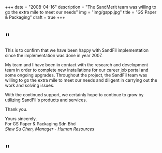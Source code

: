 +++
date = "2008-04-16"
description = "The SandMerit team was willing to go the extra mile to meet our needs"
img = "img/gspp.jpg"
title = "GS Paper & Packaging"
draft = true
+++
# "

This is to confirm that we have been happy with SandFil implementation since the implementation was done in year 2007.

My team and I have been in contact with the research and development team in order to complete new installations for our career job portal and some ongoing upgrades. Throughout the project, the SandFil team was willing to go the extra mile to meet our needs and diligent in carrying out the work and solving issues.

With the continued support, we certainly hope to continue to grow by utilizing SandFil's products and services.

Thank you.

Yours sincerely,  
For GS Paper & Packaging Sdn Bhd  
<em>Siew Su Chen, Manager - Human Resources</em>

# "
